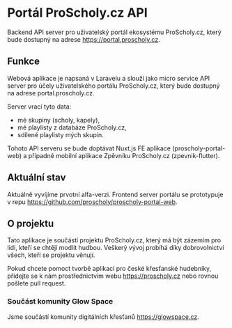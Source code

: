 # Portál ProScholy.cz API

Backend API server pro uživatelský portál ekosystému ProScholy.cz, který bude dostupný na
adrese https://portal.proscholy.cz.

## Funkce

Webová aplikace je napsaná v Laravelu a slouží jako micro service API server pro účely uživatelského portálu
ProScholy.cz, který bude dostupný na adrese portal.proscholy.cz.

Server vrací tyto data:

- mé skupiny (scholy, kapely),
- mé playlisty z databáze ProScholy.cz,
- sdílené playlisty mých skupin.

Tohoto API serveru se bude doptávat Nuxt.js FE aplikace (proscholy-portal-web) a případně mobilní aplikace Zpěvníku
ProScholy.cz (zpevnik-flutter).

## Aktuální stav

Aktuálně vyvíjíme prvotní alfa-verzi. Frontend server portálu se prototypuje v
repu https://github.com/proscholy/proscholy-portal-web.

## O projektu

Tato aplikace je součástí projektu ProScholy.cz, který má být zázemím pro lidi, kteří se chtějí modlit hudbou. Veškerý
vývoj probíhá díky dobrovolnictví všech, kteří se projektu věnují.

Pokud chcete pomoct tvorbě aplikací pro české křesťanské hudebníky, přidejte se k nám prostřednictvím
webu https://proscholy.cz
nebo rovnou pošlete pull request.

### Součást komunity Glow Space

Jsme součástí komunity digitálních křesťanů https://glowspace.cz.
